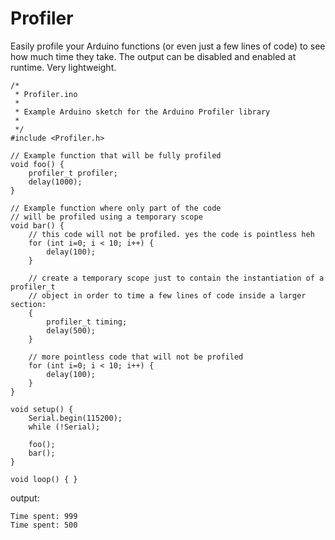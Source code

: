 # Profiler
Easily profile your Arduino functions (or even just a few lines of code) to see how much time they take. The output can be disabled and enabled at runtime. Very lightweight.

```
/*
 * Profiler.ino
 * 
 * Example Arduino sketch for the Arduino Profiler library
 * 
 */
#include <Profiler.h>

// Example function that will be fully profiled
void foo() {
    profiler_t profiler;
    delay(1000);
}

// Example function where only part of the code
// will be profiled using a temporary scope
void bar() {
    // this code will not be profiled. yes the code is pointless heh
    for (int i=0; i < 10; i++) {
        delay(100);
    }

    // create a temporary scope just to contain the instantiation of a profiler_t
    // object in order to time a few lines of code inside a larger section:
    {
        profiler_t timing;
        delay(500);
    }

    // more pointless code that will not be profiled
    for (int i=0; i < 10; i++) {
        delay(100);
    }
}

void setup() {
    Serial.begin(115200);
    while (!Serial);

    foo();
    bar();
}

void loop() { }
```

output:

```
Time spent: 999
Time spent: 500
```
